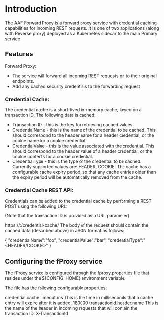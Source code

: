 # Introduction

The AAF Forward Proxy is a forward proxy service with credential caching capabilities for incoming REST requests. It is one of two applications (along with Reverse proxy) deployed as a
Kubernetes sidecar to the main Primary service

## Features

Forward Proxy:

* The service will forward all incoming REST requests on to their original endpoints.
* Add any cached security credentials to the forwarding request

### Credential Cache:
The credential cache is a short-lived in-memory cache, keyed on a transaction ID. The following data is cached:

* Transaction ID - this is the key for retrieving cached values
* CredentialName - this is the name of the credential to be cached.
          This should correspond to the header name for a header credential, or the cookie name for a cookie credential.
* CredentialValue - this is the value associated with the credential.
          This should correspond to the header value of a header credential, or the cookie contents for a cookie credential.
* CredentialType - this is the type of the credential to be cached. Currently supported values are: HEADER, COOKIE.
          The cache has a configurable cache expiry period, so that any cache entries older than the expiry period will be automatically removed from the cache.
		  
### Credential Cache REST API:
Credentials can be added to the credential cache by performing a REST POST using the following URL:

(Note that the transaction ID is provided as a URL parameter)

https://<host>:<port>/credential-cache/<transactionid>
The body of the request should contain the cached data (described above) in JSON format as follows:

{ "credentialName":"foo", "credentialValue":"bar", "credentialType":"<HEADER/COOKIE>" }


## Configuring the fProxy service
The fProxy service is configured through the fproxy.properties file that resides under the ${CONFIG_HOME} environment variable.

The file has the following configurable properties:

credential.cache.timeout.ms	This is the time in milliseconds that a cache entry will expire after it is added.	        180000
transactionid.header.name	This is the name of the header in incoming requests that will contain the transaction ID.	X-TransactionId